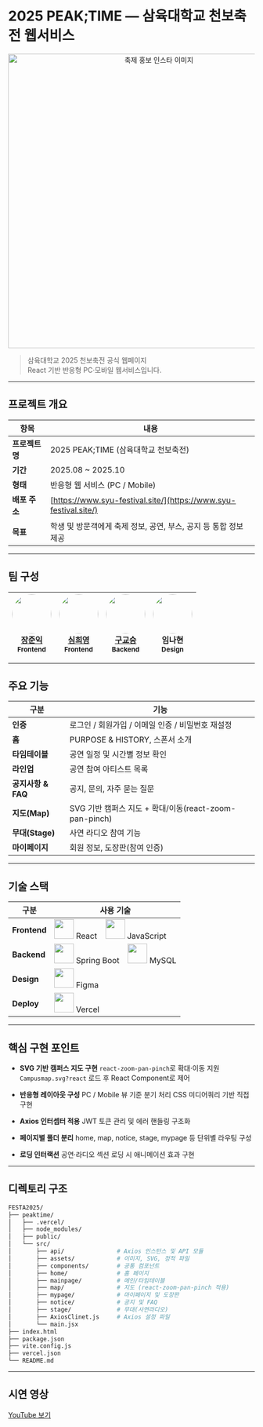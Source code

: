 # 2025 PEAK;TIME — 삼육대학교 천보축전 웹서비스

<div align="center">
  <img src="/images/insta.png" width="600" alt="축제 홍보 인스타 이미지" />
</div>

> 삼육대학교 2025 천보축전 공식 웹페이지<br/>
> React 기반 반응형 PC·모바일 웹서비스입니다.

---

## 프로젝트 개요

| 항목        | 내용                                                               |
| --------- | ---------------------------------------------------------------- |
| **프로젝트명** | 2025 PEAK;TIME (삼육대학교 천보축전)                                      |
| **기간**    | 2025.08 ~ 2025.10                                                |
| **형태**    | 반응형 웹 서비스 (PC / Mobile)                                          |
| **배포 주소** | [https://www.syu-festival.site/](https://www.syu-festival.site/) |
| **목표**    | 학생 및 방문객에게 축제 정보, 공연, 부스, 공지 등 통합 정보 제공                          |

---

## 팀 구성

<div align="center">

| <img src="https://avatars.githubusercontent.com/No4hh4oN" width="80" height="80" style="border-radius:50%"/><br/>[장준익](https://github.com/No4hh4oN)<br/><sub>Frontend</sub> | <img src="https://avatars.githubusercontent.com/heeyoung00" width="80" height="80" style="border-radius:50%"/><br/>[심희영](https://github.com/heeyoung00)<br/><sub>Frontend</sub> | <img src="https://avatars.githubusercontent.com/GyoseungKu" width="80" height="80" style="border-radius:50%"/><br/>[구교승](https://github.com/GyoseungKu)<br/><sub>Backend</sub> | <img src="https://placehold.co/80x80?text=NH" width="80" height="80" style="border-radius:50%"/><br/>임나현<br/><sub>Design</sub> |
| :-------------------------------------------------------------------------------------------------------------------------------------------------------------------------: | :-----------------------------------------------------------------------------------------------------------------------------------------------------------------------------: | :----------------------------------------------------------------------------------------------------------------------------------------------------------------------------: | :----------------------------------------------------------------------------------------------------------------------------: |

</div>

---

## 주요 기능

| 구분             | 기능                                          |
| -------------- | ------------------------------------------- |
| **인증**         | 로그인 / 회원가입 / 이메일 인증 / 비밀번호 재설정              |
| **홈**          | PURPOSE & HISTORY, 스폰서 소개                   |
| **타임테이블**      | 공연 일정 및 시간별 정보 확인                           |
| **라인업**        | 공연 참여 아티스트 목록                               |
| **공지사항 & FAQ** | 공지, 문의, 자주 묻는 질문                            |
| **지도(Map)**    | SVG 기반 캠퍼스 지도 + 확대/이동(react-zoom-pan-pinch) |
| **무대(Stage)**  | 사연 라디오 참여 기능                                |
| **마이페이지**      | 회원 정보, 도장판(참여 인증)                           |

---

## 기술 스택

| 구분           | 사용 기술                                                                                                                                                                                                                                                         |
| ------------ | ------------------------------------------------------------------------------------------------------------------------------------------------------------------------------------------------------------------------------------------------------------- |
| **Frontend** | <img src="https://cdn.jsdelivr.net/gh/devicons/devicon/icons/react/react-original.svg" width="40" height="40"/> React    <img src="https://cdn.jsdelivr.net/gh/devicons/devicon/icons/javascript/javascript-original.svg" width="40" height="40"/> JavaScript |
| **Backend**  | <img src="https://cdn.jsdelivr.net/gh/devicons/devicon/icons/spring/spring-original.svg" width="40" height="40"/> Spring Boot    <img src="https://cdn.jsdelivr.net/gh/devicons/devicon/icons/mysql/mysql-original.svg" width="40" height="40"/> MySQL        |
| **Design**   | <img src="https://cdn.jsdelivr.net/gh/devicons/devicon/icons/figma/figma-original.svg" width="40" height="40"/> Figma                                                                                                                                         |
| **Deploy**   | <img src="https://cdn.jsdelivr.net/gh/devicons/devicon/icons/vercel/vercel-original.svg" width="40" height="40"/> Vercel                                                                                                                                      |

---

## 핵심 구현 포인트

* **SVG 기반 캠퍼스 지도 구현**
  `react-zoom-pan-pinch`로 확대·이동 지원
  `Campusmap.svg?react` 로드 후 React Component로 제어

* **반응형 레이아웃 구성**
  PC / Mobile 뷰 기준 분기 처리
  CSS 미디어쿼리 기반 직접 구현

* **Axios 인터셉터 적용**
  JWT 토큰 관리 및 에러 핸들링 구조화

* **페이지별 폴더 분리**
  home, map, notice, stage, mypage 등 단위별 라우팅 구성

* **로딩 인터랙션**
  공연·라디오 섹션 로딩 시 애니메이션 효과 구현

---

## 디렉토리 구조

```bash
FESTA2025/
├── peaktime/
│   ├── .vercel/
│   ├── node_modules/
│   ├── public/
│   └── src/
│       ├── api/               # Axios 인스턴스 및 API 모듈
│       ├── assets/            # 이미지, SVG, 정적 파일
│       ├── components/        # 공통 컴포넌트
│       ├── home/              # 홈 페이지
│       ├── mainpage/          # 메인/타임테이블
│       ├── map/               # 지도 (react-zoom-pan-pinch 적용)
│       ├── mypage/            # 마이페이지 및 도장판
│       ├── notice/            # 공지 및 FAQ
│       ├── stage/             # 무대(사연라디오)
│       ├── AxiosClinet.js     # Axios 설정 파일
│       └── main.jsx
├── index.html
├── package.json
├── vite.config.js
├── vercel.json
└── README.md
```

---

## 시연 영상

[YouTube 보기](https://www.youtube.com/watch?v=UCfE8hISmPw)

